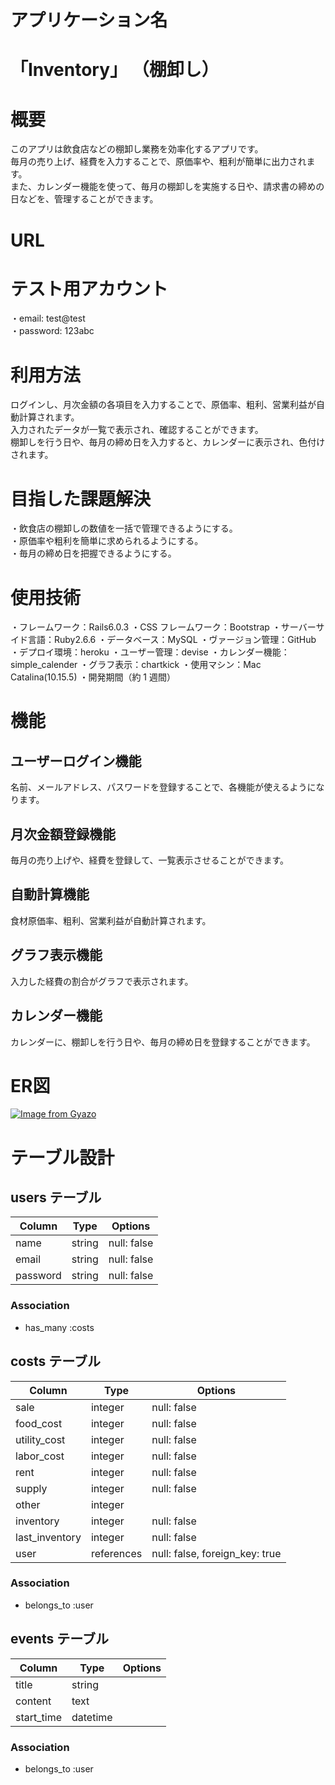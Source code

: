 # アプリケーション名
# 「Inventory」 （棚卸し）

# 概要
このアプリは飲食店などの棚卸し業務を効率化するアプリです。  
毎月の売り上げ、経費を入力することで、原価率や、粗利が簡単に出力されます。  
また、カレンダー機能を使って、毎月の棚卸しを実施する日や、請求書の締めの日などを、管理することができます。  

# URL

# テスト用アカウント
・email: test@test  
・password: 123abc

# 利用方法
ログインし、月次金額の各項目を入力することで、原価率、粗利、営業利益が自動計算されます。  
入力されたデータが一覧で表示され、確認することができます。  
棚卸しを行う日や、毎月の締め日を入力すると、カレンダーに表示され、色付けされます。  

# 目指した課題解決
・飲食店の棚卸しの数値を一括で管理できるようにする。  
・原価率や粗利を簡単に求められるようにする。  
・毎月の締め日を把握できるようにする。  

# 使用技術
・フレームワーク：Rails6.0.3
・CSS フレームワーク：Bootstrap
・サーバーサイド言語：Ruby2.6.6
・データベース：MySQL
・ヴァージョン管理：GitHub
・デプロイ環境：heroku
・ユーザー管理：devise
・カレンダー機能：simple_calender
・グラフ表示：chartkick
・使用マシン：Mac Catalina(10.15.5)
・開発期間（約 1 週間）

# 機能
## ユーザーログイン機能
名前、メールアドレス、パスワードを登録することで、各機能が使えるようになります。  

## 月次金額登録機能
毎月の売り上げや、経費を登録して、一覧表示させることができます。  

## 自動計算機能
食材原価率、粗利、営業利益が自動計算されます。  

## グラフ表示機能
入力した経費の割合がグラフで表示されます。  

## カレンダー機能
カレンダーに、棚卸しを行う日や、毎月の締め日を登録することができます。

# ER図
[![Image from Gyazo](https://i.gyazo.com/17968606ebc6c81c212f03d68f83ac89.png)](https://gyazo.com/17968606ebc6c81c212f03d68f83ac89)

# テーブル設計

## users テーブル

| Column   | Type   | Options     |
| -------- | ------ | ----------- |
| name     | string | null: false |
| email    | string | null: false |
| password | string | null: false |

### Association

- has_many :costs

## costs テーブル

| Column         | Type    | Options     |
| -------------- | ------- | ----------- |
| sale           | integer | null: false |
| food_cost      | integer | null: false |
| utility_cost   | integer | null: false |
| labor_cost     | integer | null: false |
| rent           | integer | null: false |
| supply         | integer | null: false |
| other          | integer |             |
| inventory      | integer | null: false |
| last_inventory | integer | null: false |
| user        | references | null: false, foreign_key: true |

### Association

- belongs_to :user

## events テーブル

| Column     | Type     | Options |
| ---------- | -------- | ------- |
| title      | string   |         |
| content    | text     |         |
| start_time | datetime |         |

### Association

- belongs_to :user
